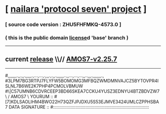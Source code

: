 
# [ [nailara 'protocol seven' project](http://nailara.network/) ]

### [ source code version : ZHU5FHFMKQ-4573.0 ]

### ( this is the public domain [license](../license)d 'base' branch )
---
## current [release](https://github.com/nailara-technologies/protocol-7/releases) \\\\// [AMOS7-v2.25.7](https://github.com/nailara-technologies/protocol-7/releases/tag/AMOS7-v2.25.7)
---

#,,,,,,,.,,.,,.,,,,,.,...,...,.,,,.,.,,.,,,,,,..,,...,...,...,,..,,,.,,,,,,,.,
#3LPM7BG3RTPJ7FLYFW5BOMOMG3MFBQZWMDMNVAJCZ5BYTOVPR4ISLNL7B6WE2K7PHP4PCMOLVBMUW
#\\\|C57UMNB6CDVRCEEP3BD66SKEA7CCKU4YUSZ3EDNYU4BTZBDVZW7 \ / AMOS7 \ YOURUM ::
#\[7]KDLSAOLIHM4BWO22H73QZFJPJDXU5S53EJMVE3424UMLCZPPHSBA 7  DATA SIGNATURE ::
#:::::::::::::::::::::::::::::::::::::::::::::::::::::::::::::::::::::::::::::

